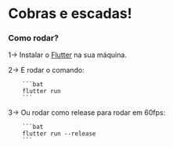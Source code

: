 # Cobras e escadas!

### Como rodar?

 1-> Instalar o <a href="https://flutter.dev/docs/get-started/install">Flutter</a> na sua máquina.

 2-> E rodar o comando:
 
        ```bat
        flutter run   
        ```
3-> Ou rodar como release para rodar em 60fps:

        ```bat
        flutter run --release
        ```





